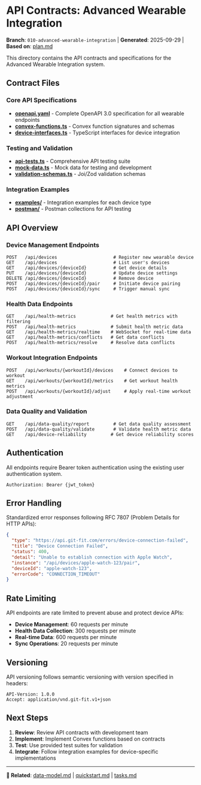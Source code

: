 # API Contracts: Advanced Wearable Integration

**Branch**: `010-advanced-wearable-integration` | **Generated**: 2025-09-29 | **Based on**: [plan.md](./plan.md)

This directory contains the API contracts and specifications for the Advanced Wearable Integration system.

## Contract Files

### Core API Specifications
- **[openapi.yaml](./openapi.yaml)** - Complete OpenAPI 3.0 specification for all wearable endpoints
- **[convex-functions.ts](./convex-functions.ts)** - Convex function signatures and schemas
- **[device-interfaces.ts](./device-interfaces.ts)** - TypeScript interfaces for device integration

### Testing and Validation
- **[api-tests.ts](./api-tests.ts)** - Comprehensive API testing suite
- **[mock-data.ts](./mock-data.ts)** - Mock data for testing and development
- **[validation-schemas.ts](./validation-schemas.ts)** - Joi/Zod validation schemas

### Integration Examples
- **[examples/](./examples/)** - Integration examples for each device type
- **[postman/](./postman/)** - Postman collections for API testing

## API Overview

### Device Management Endpoints

```
POST   /api/devices                     # Register new wearable device
GET    /api/devices                     # List user's devices
GET    /api/devices/{deviceId}          # Get device details
PUT    /api/devices/{deviceId}          # Update device settings
DELETE /api/devices/{deviceId}          # Remove device
POST   /api/devices/{deviceId}/pair     # Initiate device pairing
POST   /api/devices/{deviceId}/sync     # Trigger manual sync
```

### Health Data Endpoints

```
GET    /api/health-metrics             # Get health metrics with filtering
POST   /api/health-metrics             # Submit health metric data
GET    /api/health-metrics/realtime    # WebSocket for real-time data
GET    /api/health-metrics/conflicts   # Get data conflicts
POST   /api/health-metrics/resolve     # Resolve data conflicts
```

### Workout Integration Endpoints

```
POST   /api/workouts/{workoutId}/devices    # Connect devices to workout
GET    /api/workouts/{workoutId}/metrics    # Get workout health metrics
POST   /api/workouts/{workoutId}/adjust     # Apply real-time workout adjustment
```

### Data Quality and Validation

```
GET    /api/data-quality/report         # Get data quality assessment
POST   /api/data-quality/validate       # Validate health metric data
GET    /api/device-reliability         # Get device reliability scores
```

## Authentication

All endpoints require Bearer token authentication using the existing user authentication system.

```http
Authorization: Bearer {jwt_token}
```

## Error Handling

Standardized error responses following RFC 7807 (Problem Details for HTTP APIs):

```json
{
  "type": "https://api.git-fit.com/errors/device-connection-failed",
  "title": "Device Connection Failed",
  "status": 400,
  "detail": "Unable to establish connection with Apple Watch",
  "instance": "/api/devices/apple-watch-123/pair",
  "deviceId": "apple-watch-123",
  "errorCode": "CONNECTION_TIMEOUT"
}
```

## Rate Limiting

API endpoints are rate limited to prevent abuse and protect device APIs:

- **Device Management**: 60 requests per minute
- **Health Data Collection**: 300 requests per minute  
- **Real-time Data**: 600 requests per minute
- **Sync Operations**: 20 requests per minute

## Versioning

API versioning follows semantic versioning with version specified in headers:

```http
API-Version: 1.0.0
Accept: application/vnd.git-fit.v1+json
```

## Next Steps

1. **Review**: Review API contracts with development team
2. **Implement**: Implement Convex functions based on contracts
3. **Test**: Use provided test suites for validation
4. **Integrate**: Follow integration examples for device-specific implementations

---

**🔗 Related**: [data-model.md](../data-model.md) | [quickstart.md](../quickstart.md) | [tasks.md](../tasks.md)